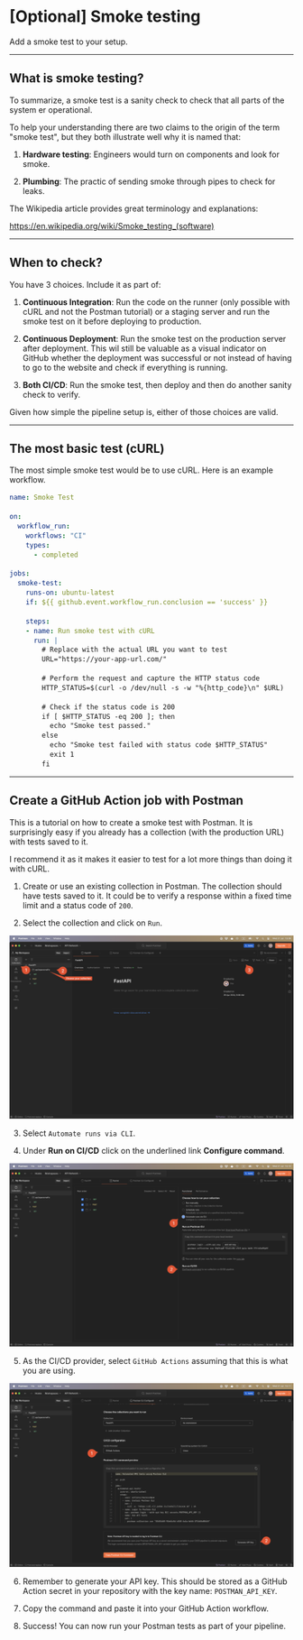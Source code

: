 # [Optional] Smoke testing

Add a smoke test to your setup. 

---

## What is smoke testing?

To summarize, a smoke test is a sanity check to check that all parts of the system er operational. 

To help your understanding there are two claims to the origin of the term "smoke test", but they both illustrate well why it is named that:

1. **Hardware testing**: Engineers would turn on components and look for smoke. 

2. **Plumbing**: The practic of sending smoke through pipes to check for leaks.

The Wikipedia article provides great terminology and explanations:

https://en.wikipedia.org/wiki/Smoke_testing_(software)

---

## When to check?

You have 3 choices. Include it as part of:

1. **Continuous Integration**: Run the code on the runner (only possible with cURL and not the Postman tutorial) or a staging server and run the smoke test on it before deploying to production. 

2. **Continuous Deployment**: Run the smoke test on the production server after deployment. This wil still be valuable as a visual indicator on GitHub whether the deployment was successful or not instead of having to go to the website and check if everything is running.

3. **Both CI/CD**: Run the smoke test, then deploy and then do another sanity check to verify. 

Given how simple the pipeline setup is, either of those choices are valid. 

---

## The most basic test (cURL)

The most simple smoke test would be to use cURL. Here is an example workflow. 

```yaml
name: Smoke Test

on:
  workflow_run:
    workflows: "CI"
    types:
      - completed

jobs:
  smoke-test:
    runs-on: ubuntu-latest
    if: ${{ github.event.workflow_run.conclusion == 'success' }}

    steps:
    - name: Run smoke test with cURL
      run: |
        # Replace with the actual URL you want to test
        URL="https://your-app-url.com/"

        # Perform the request and capture the HTTP status code
        HTTP_STATUS=$(curl -o /dev/null -s -w "%{http_code}\n" $URL)

        # Check if the status code is 200
        if [ $HTTP_STATUS -eq 200 ]; then
          echo "Smoke test passed."
        else
          echo "Smoke test failed with status code $HTTP_STATUS"
          exit 1
        fi
```

---

## Create a GitHub Action job with Postman

This is a tutorial on how to create a smoke test with Postman. It is surprisingly easy if you already has a collection (with the production URL) with tests saved to it.

I recommend it as it makes it easier to test for a lot more things than doing it with cURL. 

1. Create or use an existing collection in Postman. The collection should have tests saved to it. It could be to verify a response within a fixed time limit and a status code of `200`.

2. Select the collection and click on `Run`. 

<img src="./assets_smoke_testing/smoke_testing_1.png" alt="smoke test postman cli">

3. Select `Automate runs via CLI`. 

4. Under **Run on CI/CD** click on the underlined link **Configure command**.

<img src="./assets_smoke_testing/smoke_testing_2.png" alt="smoke test postman cli">

5. As the CI/CD provider, select `GitHub Actions` assuming that this is what you are using.

<img src="./assets_smoke_testing/smoke_testing_3.png" alt="smoke test postman cli">

6. Remember to generate your API key. This should be stored as a GitHub Action secret in your repository with the key name: `POSTMAN_API_KEY`.

7. Copy the command and paste it into your GitHub Action workflow.

8. Success! You can now run your Postman tests as part of your pipeline. 

